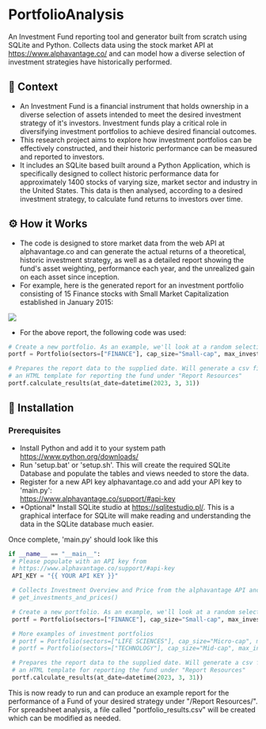 # PortfolioAnalysis
An Investment Fund reporting tool and generator built from scratch using SQLite and Python. Collects data using the stock market API at https://www.alphavantage.co/ and can model how a diverse selection of investment strategies have historically performed.
<h2>📌 Context</h2>
<ul>
  <li>An Investment Fund is a financial instrument that holds ownership in a diverse selection of assets intended to meet the desired investment strategy of it's investors. Investment funds play a critical role in diversifying investment portfolios to achieve desired financial outcomes. </li>
  <li>This research project aims to explore how investment portfolios can be effectively constructed, and their historic performance can be measured and reported to investors.</li>
  <li>It includes an SQLite based built around a Python Application, which is specifically designed to collect historic performance data for approximately 1400 stocks of varying size, market sector and industry in the United States. This data is then analysed, according to a desired investment strategy, to calculate fund returns to investors over time.</li>
</ul>
<h2>⚙️ How it Works</h2>
<ul>
  <li>The code is designed to store market data from the web API at alphavantage.co and can generate the actual returns of a theoretical, historic investment strategy, as well as a detailed report showing the fund's asset weighting, performance each year, and the unrealized gain on each asset since inception.</li>
  <li>For example, here is the generated report for an investment portfolio consisting of 15 Finance stocks with Small Market Capitalization established in January 2015:</li>
</ul>
<img src='https://user-images.githubusercontent.com/90655952/232638297-f1c056f6-62e2-4d14-8886-9cf6f1d495b5.png'>
<ul><li>For the above report, the following code was used:</li></ul>

```python
# Create a new portfolio. As an example, we'll look at a random selection of 15 Small Cap Finance stocks
portf = Portfolio(sectors=["FINANCE"], cap_size="Small-cap", max_investments=15)

# Prepares the report data to the supplied date. Will generate a csv file called "portfolio_results.csv" and complete
# an HTML template for reporting the fund under "Report Resources"
portf.calculate_results(at_date=datetime(2023, 3, 31))
```

<h2>📁 Installation</h2>
<h3>Prerequisites</h3>
<ul>
  <li>Install Python and add it to your system path<br><a href='https://www.python.org/downloads/'>https://www.python.org/downloads/</a></li>
  <li>Run 'setup.bat' or 'setup.sh'. This will create the required SQLite Database and populate the tables and views needed to store the data.</li>
  <li>Register for a new API key alphavantage.co and add your API key to 'main.py':<br><a href='https://www.alphavantage.co/support/#api-key'>https://www.alphavantage.co/support/#api-key</a></li>
  <li>*Optional* Install SQLite studio at <a href='https://sqlitestudio.pl/'>https://sqlitestudio.pl/</a>. This is a graphical interface for SQLite will make reading and understanding the data in the SQLite database much easier.</li>
</ul>
<p>Once complete, 'main.py' should look like this</p>

```python
if __name__ == "__main__":
 # Please populate with an API key from
 # https://www.alphavantage.co/support/#api-key
 API_KEY = "{{ YOUR API KEY }}"

 # Collects Investment Overview and Price from the alphavantage API and  stores it in the SQLite database
 # get_investments_and_prices()

 # Create a new portfolio. As an example, we'll look at a random selection of 15 Small Cap Finance stocks
 portf = Portfolio(sectors=["FINANCE"], cap_size="Small-cap", max_investments=15)

 # More examples of investment portfolios
 # portf = Portfolio(sectors=["LIFE SCIENCES"], cap_size="Micro-cap", max_investments=15)
 # portf = Portfolio(sectors=["TECHNOLOGY"], cap_size="Mid-cap", max_investments=25)

 # Prepares the report data to the supplied date. Will generate a csv file called "portfolio_results.csv" and complete
 # an HTML template for reporting the fund under "Report Resources"
 portf.calculate_results(at_date=datetime(2023, 3, 31))
```

<p>This is now ready to run and can produce an example report for the performance of a Fund of your desired strategy under "/Report Resources/". For spreadsheet analysis, a file called "portfolio_results.csv" will be created which can be modified as needed.</p>